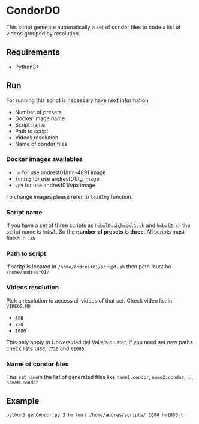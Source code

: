 # CondorDO

This script generate automatically a set of condor files to code a list of videos grouped by resolution. 

## Requirements

 - Python3+

## Run

For running this script is necessary have next information

 - Number of presets
 - Docker image name
 - Script name
 - Path to script
 - Videos resolution
 - Name of condor files

### Docker images availables

 - `hm` for use andresf01/hm-4891 image
 - `turing` for use andresf01/tg image
 - `vp9` for use andresf01/vpx image

To change images please refer to `loadImg` function.

### Script name

If you have a set of three scripts as `hmbwl0.sh`,`hmbwl1.sh` and `hmbwl2.sh` the script name is `hmbwl`. So the **number of presets** is **three**. All scripts must finish in `.sh`

### Path to script

If scritp is located in `/home/andresf01/script.sh` then path must be `/home/andresf01/`

### Videos resolution

Pick a resolution to access all videos of that set. Check video list in `VIDEOS.MD`

 - `480` 
 - `720`
 - `1080`

This only apply to Universidad del Valle's cluster, if you need set new paths check lists `l480`, `l720` and `l1080`.

### Name of condor files

This set `name`in the list of generated files like `name1.condor`, `name2.condor`, ..., `nameN.condor`

## Example

`python3 genCondor.py 3 hm hmrt /home/andres/scripts/ 1080 hm1080rt`